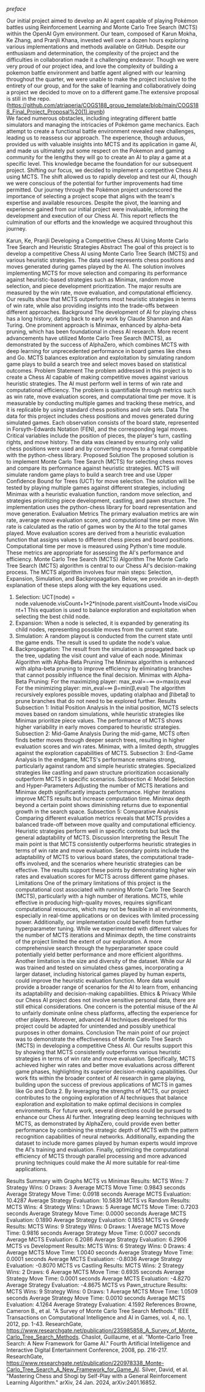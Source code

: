 *preface*

Our initial project aimed to develop an AI agent capable of playing Pokémon battles using Reinforcement Learning and Monte Carlo Tree Search (MCTS) within the OpenAI Gym environment. Our team, composed of Karun Mokha, Ke Zhang, and Pranjli Khana, invested well over a dozen hours exploring various implementations and methods available on GitHub. Despite our enthusiasm and determination, the complexity of the project and the difficulties in collaboration made it a challenging endeavor. Though we were very proud of our project idea, and love the complexity of building a pokemon battle environment and battle agent aligned with our learning throughout the quarter, we were unable to make the project inclusive to the entirety of our group, and for the sake of learning and collaboratively doing a project we decided to move on to a different game.The extensive proposal is still in the repo. (https://github.com/atriaperia/COGS188_group_template/blob/main/COGS188_Final_Project_Proposal%20(1).ipynb)  
We faced numerous obstacles, including integrating different battle simulators and managing the intricacies of Pokémon game mechanics. Each attempt to create a functional battle environment revealed new challenges, leading us to reassess our approach. The experience, though arduous, provided us with valuable insights into MCTS and its application in game AI, and made us ultimately put some respect on the Pokemon and gaming community for the lengths they will go to create an AI to play a game at a specific level. This knowledge became the foundation for our subsequent project.
Shifting our focus, we decided to implement a competitive Chess AI using MCTS. The shift allowed us to rapidly develop and test our AI, though we were conscious of the potential for further improvements had time permitted.
Our journey through the Pokémon project underscored the importance of selecting a project scope that aligns with the team's expertise and available resources. Despite the pivot, the learning and experience gained from our initial project were invaluable, informing the development and execution of our Chess AI. This report reflects the culmination of our efforts and the knowledge we acquired throughout this journey.






Karun, Ke, Pranjli
Developing a Competitive Chess AI Using Monte Carlo Tree Search and Heuristic Strategies
Abstract
The goal of this project is to develop a competitive Chess AI using Monte Carlo Tree Search (MCTS) and various heuristic strategies. The data used represents chess positions and moves generated during games played by the AI. The solution involves implementing MCTS for move selection and comparing its performance against heuristic-based strategies such as Minimax, random move selection, and piece development prioritization. The major results are measured by the win rate, move evaluation, and computational efficiency. Our results show that MCTS outperforms most heuristic strategies in terms of win rate, while also providing insights into the trade-offs between different approaches.
Background
The development of AI for playing chess has a long history, dating back to early work by Claude Shannon and Alan Turing. One prominent approach is Minimax, enhanced by alpha-beta pruning, which has been foundational in chess AI research. More recent advancements have utilized Monte Carlo Tree Search (MCTS), as demonstrated by the success of AlphaZero, which combines MCTS with deep learning for unprecedented performance in board games like chess and Go. MCTS balances exploration and exploitation by simulating random game plays to build a search tree and select moves based on statistical outcomes.
Problem Statement
The problem addressed in this project is to create a Chess AI capable of making competitive moves against various heuristic strategies. The AI must perform well in terms of win rate and computational efficiency. The problem is quantifiable through metrics such as win rate, move evaluation scores, and computational time per move. It is measurable by conducting multiple games and tracking these metrics, and it is replicable by using standard chess positions and rule sets.
Data
The data for this project includes chess positions and moves generated during simulated games. Each observation consists of the board state, represented in Forsyth-Edwards Notation (FEN), and the corresponding legal moves. Critical variables include the position of pieces, the player's turn, castling rights, and move history. The data was cleaned by ensuring only valid chess positions were used and by converting moves to a format compatible with the python-chess library.
Proposed Solution
The proposed solution is to implement Monte Carlo Tree Search (MCTS) for selecting chess moves and compare its performance against heuristic strategies. MCTS will simulate random game plays to build a search tree and use Upper Confidence Bound for Trees (UCT) for move selection. The solution will be tested by playing multiple games against different strategies, including Minimax with a heuristic evaluation function, random move selection, and strategies prioritizing piece development, castling, and pawn structure. The implementation uses the python-chess library for board representation and move generation.
Evaluation Metrics
The primary evaluation metrics are win rate, average move evaluation score, and computational time per move. Win rate is calculated as the ratio of games won by the AI to the total games played. Move evaluation scores are derived from a heuristic evaluation function that assigns values to different chess pieces and board positions. Computational time per move is measured using Python's time module. These metrics are appropriate for assessing the AI's performance and efficiency.
Monte Carlo Tree Search (MCTS) Algorithm
The Monte Carlo Tree Search (MCTS) algorithm is central to our Chess AI's decision-making process. The MCTS algorithm involves four main steps: Selection, Expansion, Simulation, and Backpropagation. Below, we provide an in-depth explanation of these steps along with the key equations used.
1. Selection: 
UCT(node) = node.valuenode.visCount+1+2*ln(node.parent.visitCount+1node.visiCount+1
This equation is used to balance exploration and exploitation when selecting the best child node.
2. Expansion: When a node is selected, it is expanded by generating its child nodes, representing possible moves from the current state.
3. Simulation: A random playout is conducted from the current state until the game ends. The result is used to update the node's value.
4. Backpropagation: The result from the simulation is propagated back up the tree, updating the visit count and value of each node.
Minimax Algorithm with Alpha-Beta Pruning
The Minimax algorithm is enhanced with alpha-beta pruning to improve efficiency by eliminating branches that cannot possibly influence the final decision.
Minimax with Alpha-Beta Pruning:
For the maximizing player:
max_eval=−∞
α=max⁡(α,eval
For the minimizing player:
 min_eval=∞
β=min(β,eval)
The algorithm recursively explores possible moves, updating α\alphaα and β\betaβ to prune branches that do not need to be explored further.
Results
Subsection 1: Initial Position Analysis In the initial position, MCTS selects moves based on random simulations, while heuristic strategies like Minimax prioritize piece values. The performance of MCTS shows higher variability in early moves compared to heuristic strategies.
Subsection 2: Mid-Game Analysis During the mid-game, MCTS often finds better moves through deeper search trees, resulting in higher evaluation scores and win rates. Minimax, with a limited depth, struggles against the exploration capabilities of MCTS.
Subsection 3: End-Game Analysis In the endgame, MCTS's performance remains strong, particularly against random and simple heuristic strategies. Specialized strategies like castling and pawn structure prioritization occasionally outperform MCTS in specific scenarios.
Subsection 4: Model Selection and Hyper-Parameters Adjusting the number of MCTS iterations and Minimax depth significantly impacts performance. Higher iterations improve MCTS results but increase computation time. Minimax depth beyond a certain point shows diminishing returns due to exponential growth in the search space.
Subsection 5: Comparative Analysis Comparing different evaluation metrics reveals that MCTS provides a balanced trade-off between move quality and computational efficiency. Heuristic strategies perform well in specific contexts but lack the general adaptability of MCTS.
Discussion
Interpreting the Result The main point is that MCTS consistently outperforms heuristic strategies in terms of win rate and move evaluation. Secondary points include the adaptability of MCTS to various board states, the computational trade-offs involved, and the scenarios where heuristic strategies can be effective. The results support these points by demonstrating higher win rates and evaluation scores for MCTS across different game phases.
Limitations
One of the primary limitations of this project is the computational cost associated with running Monte Carlo Tree Search (MCTS), particularly with a high number of iterations. MCTS, while effective in producing high-quality moves, requires significant computational resources, which may not be feasible in all environments, especially in real-time applications or on devices with limited processing power.
Additionally, our implementation could benefit from further hyperparameter tuning. While we experimented with different values for the number of MCTS iterations and Minimax depth, the time constraints of the project limited the extent of our exploration. A more comprehensive search through the hyperparameter space could potentially yield better performance and more efficient algorithms.
Another limitation is the size and diversity of the dataset. While our AI was trained and tested on simulated chess games, incorporating a larger dataset, including historical games played by human experts, could improve the heuristic evaluation function. More data would provide a broader range of scenarios for the AI to learn from, enhancing its adaptability and decision-making capabilities.
Ethics & Privacy
While our Chess AI project does not involve sensitive personal data, there are still ethical considerations. One concern is the potential misuse of the AI to unfairly dominate online chess platforms, affecting the experience for other players. Moreover, advanced AI techniques developed for this project could be adapted for unintended and possibly unethical purposes in other domains.
Conclusion
The main point of our project was to demonstrate the effectiveness of Monte Carlo Tree Search (MCTS) in developing a competitive Chess AI. Our results support this by showing that MCTS consistently outperforms various heuristic strategies in terms of win rate and move evaluation. Specifically, MCTS achieved higher win rates and better move evaluations across different game phases, highlighting its superior decision-making capabilities.
Our work fits within the broader context of AI research in game playing, building upon the success of previous applications of MCTS in games like Go and Dota 2. By leveraging the strengths of MCTS, our project contributes to the ongoing exploration of AI techniques that balance exploration and exploitation to make optimal decisions in complex environments.
For future work, several directions could be pursued to enhance our Chess AI further. Integrating deep learning techniques with MCTS, as demonstrated by AlphaZero, could provide even better performance by combining the strategic depth of MCTS with the pattern recognition capabilities of neural networks. Additionally, expanding the dataset to include more games played by human experts would improve the AI's training and evaluation. Finally, optimizing the computational efficiency of MCTS through parallel processing and more advanced pruning techniques could make the AI more suitable for real-time applications.

Results Summary with Graphs
MCTS vs Minimax Results:
MCTS Wins: 7
Strategy Wins: 0
Draws: 3
Average MCTS Move Time: 0.9843 seconds
Average Strategy Move Time: 0.0918 seconds
Average MCTS Evaluation: 10.4287
Average Strategy Evaluation: 10.5839
MCTS vs Random Results:
MCTS Wins: 4
Strategy Wins: 1
Draws: 5
Average MCTS Move Time: 0.7203 seconds
Average Strategy Move Time: 0.0000 seconds
Average MCTS Evaluation: 0.1890
Average Strategy Evaluation: 0.1853
MCTS vs Greedy Results:
MCTS Wins: 9
Strategy Wins: 0
Draws: 1
Average MCTS Move Time: 0.9816 seconds
Average Strategy Move Time: 0.0007 seconds
Average MCTS Evaluation: 6.2086
Average Strategy Evaluation: 6.2906
MCTS vs Development Results:
MCTS Wins: 6
Strategy Wins: 0
Draws: 4
Average MCTS Move Time: 1.0040 seconds
Average Strategy Move Time: 0.0001 seconds
Average MCTS Evaluation: -0.8036
Average Strategy Evaluation: -0.8070
MCTS vs Castling Results:
MCTS Wins: 2
Strategy Wins: 2
Draws: 6
Average MCTS Move Time: 0.6935 seconds
Average Strategy Move Time: 0.0001 seconds
Average MCTS Evaluation: -4.8270
Average Strategy Evaluation: -4.8675
MCTS vs Pawn_structure Results:
MCTS Wins: 9
Strategy Wins: 0
Draws: 1
Average MCTS Move Time: 1.0509 seconds
Average Strategy Move Time: 0.0010 seconds
Average MCTS Evaluation: 4.1264
Average Strategy Evaluation: 4.1592
References
Browne, Cameron B., et al. "A Survey of Monte Carlo Tree Search Methods." IEEE Transactions on Computational Intelligence and AI in Games, vol. 4, no. 1, 2012, pp. 1-43. ResearchGate, https://www.researchgate.net/publication/235985858_A_Survey_of_Monte_Carlo_Tree_Search_Methods.
Chaslot, Guillaume, et al. "Monte-Carlo Tree Search: A New Framework for Game AI." Fourth Artificial Intelligence and Interactive Digital Entertainment Conference, 2008, pp. 216-217. ResearchGate, https://www.researchgate.net/publication/220978338_Monte-Carlo_Tree_Search_A_New_Framework_for_Game_AI.
Silver, David, et al. "Mastering Chess and Shogi by Self-Play with a General Reinforcement Learning Algorithm." arXiv, 24 Jan. 2024, arXiv:2401.16852. ​​

